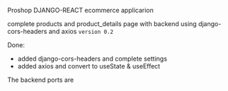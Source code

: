 Proshop DJANGO-REACT ecommerce applicarion

complete products and product_details page with backend using django-cors-headers and axios `version 0.2`

Done:

-   added django-cors-headers and complete settings
-   added axios and convert to useState & useEffect

The backend ports are
<!-- 
| Method | Route                   |
| ------ | ----------------------- |
| GET    | /api/products           |
| GET    | /api/products/25        |
| POST   | /api/products/create    |
| PUT    | /api/products/update/25 |
| DELETE | /api/products/delete/25 | -->

<br> <br>
<!-- 
[database dyagram link:](https://drawsql.app/monad-wizard/diagrams/ecommerce-proshop)

![image](https://drive.google.com/uc?export=view&id=1EWnKfyhlqU75s_IBe5_zEQZlNv_cwIpC) -->
